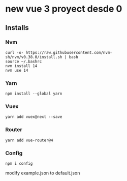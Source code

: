 # new vue 3 proyect desde 0

## Installs

### Nvm

	curl -o- https://raw.githubusercontent.com/nvm-sh/nvm/v0.38.0/install.sh | bash
	source ~/.bashrc 
	nvm install 14 
	nvm use 14

### Yarn

	npm install --global yarn

### Vuex

	yarn add vuex@next --save

### Router

	yarn add vue-router@4

### Config

	npm i config


modify example.json to default.json
